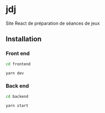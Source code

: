 # jdj
 Site React de préparation de séances de jeux

## Installation
### Front end
```sh
cd frontend

yarn dev
```

### Back end
```sh
cd backend

yarn start
```